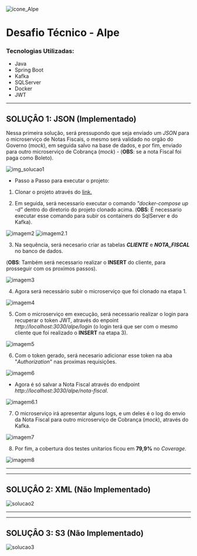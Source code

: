 ![ícone_Alpe](./img_readme/favicon.ico)  

# Desafio Técnico - Alpe  
### Tecnologias Utilizadas:
- Java
- Spring Boot
- Kafka
- SQLServer
- Docker
- JWT
___

## SOLUÇÂO 1: JSON (Implementado)

Nessa primeira solução, será pressupondo que seja enviado um _JSON_ para o microserviço de Notas Fiscais, o mesmo será validado no orgão do Governo (_mock_), em seguida salvo na base de dados, e por fim, enviado para outro microserviço de Cobrança (_mock_) - (**OBS**: se a nota Fiscal foi paga como Boleto).

![img_solucao1](./img_readme/solucao1.jpg) 

- Passo a Passo para executar o projeto:
1. Clonar o projeto através do [link.](https://github.com/DaviMachado/desafio_nota_fiscal_alpe)


2. Em seguida, será necessario executar o comando _"docker-compose up -d"_ dentro do diretorio do projeto clonado acima. (**OBS**: É necessario executar esse comando para subir os containers do SqlServer e do Kafka).

![imagem2](./img_readme/img2.png) 
![imagem2.1](./img_readme/img2.1.png) 


3. Na sequência, será necesario criar as tabelas _**CLIENTE**_ e _**NOTA_FISCAL**_ no banco de dados. 

(**OBS**: Também será necessario realizar o **INSERT** do cliente, para prosseguir com os proximos passos).

![imagem3](./img_readme/img3.png) 

4. Agora será necessário subir o microserviço que foi clonado na etapa 1.

![imagem4](./img_readme/img4.png)  


5. Com o microserviço em execução, será necessario realizar o login para recuperar o token JWT, através do enpoint _http://localhost:3030/alpe/login_ 
(o login terá que ser com o mesmo cliente que foi realizado o **INSERT** na etapa 3).

![imagem5](./img_readme/img5.png) 

6. Com o token gerado, será necesario adicionar esse token na aba "_Authorization_" nas proximas requisições.

![imagem6](./img_readme/img6.png) 

- Agora é só salvar a Nota Fiscal através do endpoint _http://localhost:3030/alpe/nota-fiscal_.

![imagem6.1](./img_readme/img6.1.png) 


7. O microserviço irá apresentar alguns logs, e um deles é o log do envio da Nota Fiscal para outro microserviço de Cobrança (_mock_), através do Kafka.

![imagem7](./img_readme/img7.png)


8. Por fim, a cobertura dos testes unitarios ficou em **79,9%** no _Coverage_.

![imagem8](./img_readme/img8.png) 

___
___
## SOLUÇÂO 2: XML (**Não Implementado**)

![solucao2](./img_readme/solucao2.jpg) 
___
___
## SOLUÇÂO 3: S3 (**Não Implementado**)

![solucao3](./img_readme/solucao3.jpg) 
